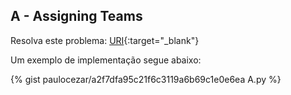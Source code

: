 
## A - Assigning Teams

Resolva este problema:
[URI][uri-2345]{:target="_blank"}

Um exemplo de implementação segue abaixo:

{% gist paulocezar/a2f7dfa95c21f6c3119a6b69c1e0e6ea A.py %}

[uri-2345]:     https://www.urionlinejudge.com.br/judge/pt/problems/view/2345

